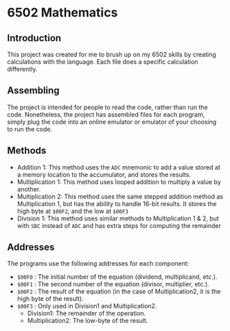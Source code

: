 # 6502 Mathematics
## Introduction
  This project was created for me to brush up on my 6502 skills by creating calculations with the language. Each file does a specific calculation differently.
## Assembling
  The project is intended for people to read the code, rather than run the code. Nonetheless, the project has assembled files for each program, simply plug the code into an online emulator or emulator of your choosing to run the code.

## Methods
 - Addition 1: This method uses the `ADC` mnemonic to add a value stored at a memory location to the accumulator, and stores the results.
 - Multiplication 1: This method uses looped addition to multiply a value by another.
 - Multiplication 2: This method uses the same stepped addition method as Multiplication 1, but has the ability to handle 16-bit results. It stores the high byte at `$00F2`, and the low at `$00F3`
 - Division 1: This method uses similar methods to Multiplication 1 & 2, but with `SBC` instead of `ADC` and has extra steps for computing the remainder

## Addresses
  The programs use the following addresses for each component:
 - `$00F0` : The initial number of the equation (dividend, multiplicand, etc.).
 - `$00F1` : The second number of the equation (divisor, multiplier, etc.).
 - `$00F2` : The result of the equation (in the case of Multiplication2, it is the high byte of the result).
 - `$00F3` : Only used in Division1 and Multiplication2.
   - Division1: The remainder of the operation.
   - Multiplication2: The low-byte of the result.

